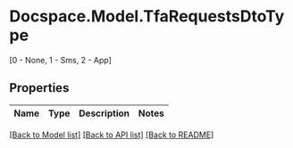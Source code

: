 # Docspace.Model.TfaRequestsDtoType
[0 - None, 1 - Sms, 2 - App]

## Properties

Name | Type | Description | Notes
------------ | ------------- | ------------- | -------------

[[Back to Model list]](../README.md#documentation-for-models) [[Back to API list]](../README.md#documentation-for-api-endpoints) [[Back to README]](../README.md)

